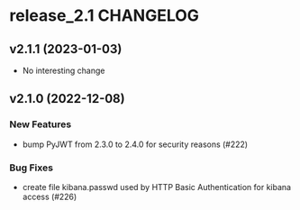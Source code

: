 # release_2.1 CHANGELOG

## v2.1.1 (2023-01-03)

- No interesting change

## v2.1.0 (2022-12-08)

### New Features

- bump PyJWT from 2.3.0 to 2.4.0 for security reasons (#222)

### Bug Fixes

- create file kibana.passwd used by HTTP Basic Authentication for kibana access (#226)


